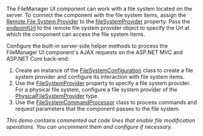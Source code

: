 The FileManager UI component can work with a file system located on the server. To connect the component with the file system items, assign the [Remote File System Provider](/Documentation/ApiReference/UI_Components/dxFileManager/File_System_Providers/Remote/) to the [fileSystemProvider](/Documentation/ApiReference/UI_Components/dxFileManager/Configuration/#fileSystemProvider) property. Pass the [endpointUrl](/Documentation/ApiReference/UI_Components/dxFileManager/File_System_Providers/Remote/Configuration/#endpointUrl) to the remote file system provider object to specify the Url at which the component can access the file system items.

Configure the built-in server-side helper methods to process the FileManager UI component's AJAX requests on the ASP.NET MVC and ASP.NET Core back-end:
1. Create an instance of the [FileSystemConfiguration](https://docs.devexpress.com/AspNetCore/DevExtreme.AspNet.Mvc.FileManagement.FileSystemConfiguration) class to create a file system provider and configure its interaction with file system items.
2. Use the [FileSystemProvider](https://docs.devexpress.com/AspNetCore/DevExtreme.AspNet.Mvc.FileManagement.FileSystemConfiguration.FileSystemProvider) property to specify a file system provider. For a physical file system, configure a file system provider of the [PhysicalFileSystemProvider](https://docs.devexpress.com/AspNetCore/DevExtreme.AspNet.Mvc.FileManagement.PhysicalFileSystemProvider) type.
3. Use the [FileSystemCommandProcessor](https://docs.devexpress.com/AspNetCore/DevExtreme.AspNet.Mvc.FileManagement.FileSystemCommandProcessor) class to process commands and request parameters that the component passes to the file system.

*This demo contains commented out code lines that enable file modification operations. You can uncomment them and configure if necessary.*